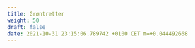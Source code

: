 ```yaml
---
title: Grøntretter
weight: 50
draft: false
date: 2021-10-31 23:15:06.789742 +0100 CET m=+0.044492668
---
```



